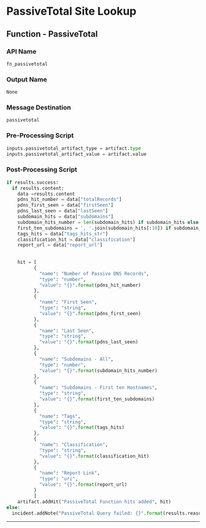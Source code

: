 <!--
    DO NOT MANUALLY EDIT THIS FILE
    THIS FILE IS AUTOMATICALLY GENERATED WITH resilient-sdk codegen
-->

# PassiveTotal Site Lookup

## Function - PassiveTotal

### API Name
`fn_passivetotal`

### Output Name
`None`

### Message Destination
`passivetotal`

### Pre-Processing Script
```python
inputs.passivetotal_artifact_type = artifact.type
inputs.passivetotal_artifact_value = artifact.value
```

### Post-Processing Script
```python
if results.success:
  if results.content:
    data =results.content
    pdns_hit_number = data["totalRecords"]
    pdns_first_seen = data["firstSeen"]
    pdns_last_seen = data["lastSeen"]
    subdomain_hits = data["subdomains"]
    subdomain_hits_number = len(subdomain_hits) if subdomain_hits else None
    first_ten_subdomains = ', '.join(subdomain_hits[:10]) if subdomain_hits else None
    tags_hits = data["tags_hits_str"]
    classification_hit = data["classification"]
    report_url = data["report_url"]
  
              
    hit = [
          {
            "name": "Number of Passive DNS Records",
            "type": "number",
            "value": "{}".format(pdns_hit_number)
          }, 
          {
            "name": "First Seen",
            "type": "string",
            "value": "{}".format(pdns_first_seen)
          }, 
          {
            "name": "Last Seen",
            "type": "string",
            "value": "{}".format(pdns_last_seen)
          },
          {
            "name": "Subdomains - All",
            "type": "number",
            "value": "{}".format(subdomain_hits_number)
          },
          {
            "name": "Subdomains - First ten Hostnames",
            "type": "string",
            "value": "{}".format(first_ten_subdomains)
          },
          {
            "name": "Tags",
            "type": "string",
            "value": "{}".format(tags_hits)
          },
          {
            "name": "Classification",
            "type": "string",
            "value": "{}".format(classification_hit)
          },
          {
            "name": "Report Link",
            "type": "uri",
            "value": "{}".format(report_url)
          }
          ]
    artifact.addHit("PassiveTotal Function hits added", hit)
else:
  incident.addNote("PassiveTotal Query failed: {}".format(results.reason))
```

---

